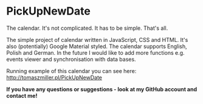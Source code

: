 # PickUpNewDate

The calendar. It's not complicated. It has to be simple. That's all.

The simple project of calendar written in JavaScript, CSS and HTML. It's also (potentially) Google Material styled. The calendar supports English, Polish and German.
In the future I would like to add more functions e.g. events viewer and synchronisation with data bases.

Running example of this calendar you can see here: http://tomaszmiller.pl/PickUpNewDate

<strong>If you have any questions or suggestions - look at my GitHub account and contact me!</strong>
